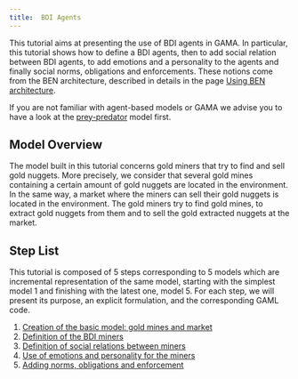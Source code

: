 ```yaml
---
title:  BDI Agents
---
```




This tutorial aims at presenting the use of BDI agents in GAMA. In particular, this tutorial shows how to define a BDI agents, then to add social relation between BDI agents, to add emotions and a personality to the agents and finally social norms, obligations and enforcements. These notions come from the BEN architecture, described in details in the page [Using BEN architecture](Using-BEN-simple-bdi).

If you are not familiar with agent-based models or GAMA we advise you to have a look at the [prey-predator](PredatorPrey) model first.


## Model Overview
The model built in this tutorial concerns gold miners that try to find and sell gold nuggets. More precisely, we consider that several gold mines containing a certain amount of gold nuggets are located in the environment. In the same way, a market where the miners can sell their gold nuggets is located in the environment. The gold miners try to find gold mines, to extract gold nuggets from them and to sell the gold extracted nuggets at the market.

## Step List

This tutorial is composed of 5 steps corresponding to 5 models which are incremental representation of the same model, starting with the simplest model 1 and finishing with the latest one, model 5. For each step, we will present its purpose, an explicit formulation, and the corresponding GAML code.

1. [Creation of the basic model: gold mines and market](BDIAgents_step1)
1. [Definition of the BDI miners](BDIAgents_step2)
1. [Definition of social relations between miners](BDIAgents_step3)
1. [Use of emotions and personality for the miners](BDIAgents_step4)
1. [Adding norms, obligations and enforcement](BDIAgents_step5)

